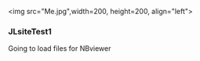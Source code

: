 <img src="Me.jpg",width=200, height=200, align="left">
### JLsiteTest1
Going to load files for NBviewer
